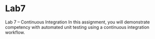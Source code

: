 # Lab7
Lab 7 – Continuous Integration
In this assignment, you will demonstrate competency with automated unit testing using a
continuous integration workflow.
